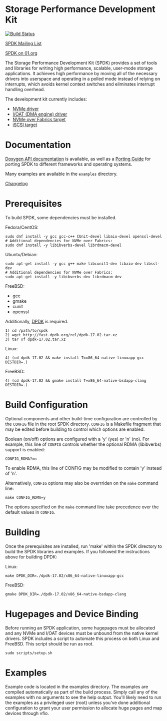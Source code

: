 Storage Performance Development Kit
===================================

[![Build Status](https://travis-ci.org/spdk/spdk.svg?branch=master)](https://travis-ci.org/spdk/spdk)

[SPDK Mailing List](https://lists.01.org/mailman/listinfo/spdk)

[SPDK on 01.org](https://01.org/spdk)

The Storage Performance Development Kit (SPDK) provides a set of tools
and libraries for writing high performance, scalable, user-mode storage
applications. It achieves high performance by moving all of the necessary
drivers into userspace and operating in a polled mode instead of relying on
interrupts, which avoids kernel context switches and eliminates interrupt
handling overhead.

The development kit currently includes:
* [NVMe driver](http://www.spdk.io/doc/nvme.html)
* [I/OAT (DMA engine) driver](http://www.spdk.io/doc/ioat.html)
* [NVMe over Fabrics target](http://www.spdk.io/doc/nvmf.html)
* [iSCSI target](http://www.spdk.io/doc/iscsi.html)

Documentation
=============

[Doxygen API documentation](http://www.spdk.io/doc/) is available, as
well as a [Porting Guide](http://www.spdk.io/doc/porting.html) for porting SPDK to different frameworks
and operating systems.

Many examples are available in the `examples` directory.

[Changelog](CHANGELOG.md)

Prerequisites
=============

To build SPDK, some dependencies must be installed.

Fedora/CentOS:

    sudo dnf install -y gcc gcc-c++ CUnit-devel libaio-devel openssl-devel
    # Additional dependencies for NVMe over Fabrics:
    sudo dnf install -y libibverbs-devel librdmacm-devel

Ubuntu/Debian:

    sudo apt-get install -y gcc g++ make libcunit1-dev libaio-dev libssl-dev
    # Additional dependencies for NVMe over Fabrics:
    sudo apt-get install -y libibverbs-dev librdmacm-dev

FreeBSD:

- gcc
- gmake
- cunit
- openssl

Additionally, [DPDK](http://dpdk.org/doc/quick-start) is required.

    1) cd /path/to/spdk
    2) wget http://fast.dpdk.org/rel/dpdk-17.02.tar.xz
    3) tar xf dpdk-17.02.tar.xz

Linux:

    4) (cd dpdk-17.02 && make install T=x86_64-native-linuxapp-gcc DESTDIR=.)

FreeBSD:

    4) (cd dpdk-17.02 && gmake install T=x86_64-native-bsdapp-clang DESTDIR=.)

Build Configuration
===================

Optional components and other build-time configuration are controlled by the `CONFIG` file
in the root SPDK directory.  `CONFIG` is a Makefile fragment that may be edited before building to
control which options are enabled.

Boolean (on/off) options are configured with a 'y' (yes) or 'n' (no).  For example, this line of
`CONFIG` controls whether the optional RDMA (libibverbs) support is enabled:

    CONFIG_RDMA?=n

To enable RDMA, this line of CONFIG may be modified to contain 'y' instead of 'n'.

Alternatively, `CONFIG` options may also be overrriden on the `make` command line:

    make CONFIG_RDMA=y

The options specified on the `make` command line take precedence over the default values in
`CONFIG`.

Building
========

Once the prerequisites are installed, run 'make' within the SPDK directory
to build the SPDK libraries and examples.
If you followed the instructions above for building DPDK:

Linux:

    make DPDK_DIR=./dpdk-17.02/x86_64-native-linuxapp-gcc

FreeBSD:

    gmake DPDK_DIR=./dpdk-17.02/x86_64-native-bsdapp-clang

Hugepages and Device Binding
============================

Before running an SPDK application, some hugepages must be allocated and
any NVMe and I/OAT devices must be unbound from the native kernel drivers.
SPDK includes a script to automate this process on both Linux and FreeBSD.
This script should be run as root.

    sudo scripts/setup.sh

Examples
========

Example code is located in the examples directory. The examples are compiled
automatically as part of the build process. Simply call any of the examples
with no arguments to see the help output. You'll likely need to run the examples
as a privileged user (root) unless you've done additional configuration
to grant your user permission to allocate huge pages and map devices through
vfio.
